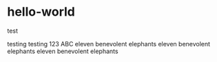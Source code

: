 # hello-world
test

testing testing 123 ABC
eleven benevolent elephants
eleven benevolent elephants
eleven benevolent elephants
